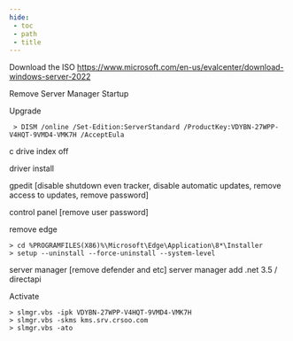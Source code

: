 ```yaml
---
hide:
 - toc
 - path
 - title
---
```


Download the ISO
https://www.microsoft.com/en-us/evalcenter/download-windows-server-2022

Remove Server Manager Startup

Upgrade
```
 > DISM /online /Set-Edition:ServerStandard /ProductKey:VDYBN-27WPP-V4HQT-9VMD4-VMK7H /AcceptEula
 ```

c drive index off

driver install

gpedit [disable shutdown even tracker, disable automatic updates, remove access to updates, remove password]

control panel [remove user password]

remove edge
```
> cd %PROGRAMFILES(X86)%\Microsoft\Edge\Application\8*\Installer
> setup --uninstall --force-uninstall --system-level
```

server manager [remove defender and etc]
server manager add .net 3.5 / directapi

Activate
```
> slmgr.vbs -ipk VDYBN-27WPP-V4HQT-9VMD4-VMK7H
> slmgr.vbs -skms kms.srv.crsoo.com
> slmgr.vbs -ato
```